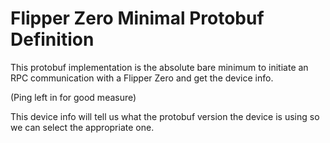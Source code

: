 # Flipper Zero Minimal Protobuf Definition

This protobuf implementation is the absolute bare minimum to initiate an RPC communication with a Flipper Zero and get the device info.

(Ping left in for good measure)

This device info will tell us what the protobuf version the device is using so we can select the appropriate one.
